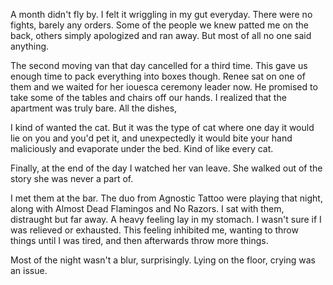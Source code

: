 A month didn't fly by. I felt it wriggling in my gut everyday. There were no fights, barely any orders. Some of the people we knew patted me on the back, others simply apologized and ran away. But most of all no one said anything.

The second moving van that day cancelled for a third time. This gave us enough time to pack everything into boxes though. Renee sat on one of them and we waited for her iouesca ceremony leader now. He promised to take some of the tables and chairs off our hands. I realized that the apartment was truly bare. All the dishes,




I kind of wanted the cat. But it was the type of cat where one day it would lie on you and you'd pet it, and unexpectedly it would bite your hand maliciously and evaporate under the bed. Kind of like every cat.



Finally, at the end of the day I watched her van leave. She walked out of the story she was never a part of.








I met them at the bar. The duo from Agnostic Tattoo were playing that night, along with Almost Dead Flamingos and No Razors. I sat with them, distraught but far away. A heavy feeling lay in my stomach. I wasn't sure if I was relieved or exhausted. This feeling inhibited me, wanting to throw things until I was tired, and then afterwards throw more things.


Most of the night wasn't a blur, surprisingly. Lying on the floor, crying was an issue.
